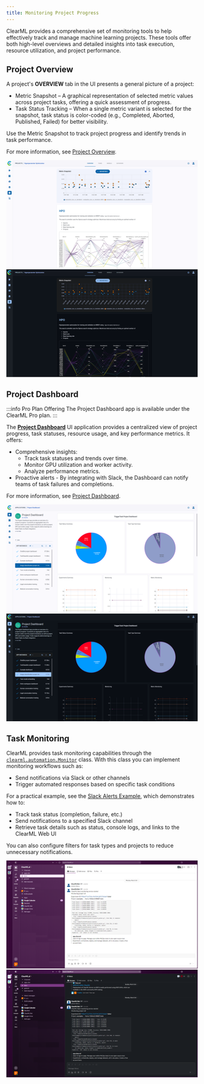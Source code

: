 ```yaml
---
title: Monitoring Project Progress
---
```


ClearML provides a comprehensive set of monitoring tools to help effectively track and manage machine learning projects. 
These tools offer both high-level overviews and detailed insights into task execution, resource 
utilization, and project performance.


## Project Overview

A project's **OVERVIEW** tab in the UI presents a general picture of a project: 
* Metric Snapshot – A graphical representation of selected metric values across project tasks, offering a quick assessment of progress.
* Task Status Tracking – When a single metric variant is selected for the snapshot, task status is color-coded (e.g., 
Completed, Aborted, Published, Failed) for better visibility.

Use the Metric Snapshot to track project progress and identify trends in task performance.

For more information, see [Project Overview](../webapp/webapp_project_overview.md).

![Project Overview](../img/webapp_project_overview.png#light-mode-only)
![Project Overview](../img/webapp_project_overview_dark.png#dark-mode-only)

## Project Dashboard 

:::info Pro Plan Offering
The Project Dashboard app is available under the ClearML Pro plan.
:::

The [**Project Dashboard**](../webapp/applications/apps_dashboard.md) UI application provides a centralized 
view of project progress, task statuses, resource usage, and key performance metrics. It offers:
* Comprehensive insights:
  * Track task statuses and trends over time. 
  * Monitor GPU utilization and worker activity. 
  * Analyze performance metrics. 
* Proactive alerts - By integrating with Slack, the Dashboard can notify teams of task failures 
  and completions.

For more information, see [Project Dashboard](../webapp/applications/apps_dashboard.md).

![Project Dashboard](../img/apps_dashboard.png#light-mode-only)
![Project Dashboard](../img/apps_dashboard_dark.png#dark-mode-only)

## Task Monitoring

ClearML provides task monitoring capabilities through the [`clearml.automation.Monitor`](https://github.com/clearml/clearml/blob/master/clearml/automation/monitor.py) 
class. With this class you can implement monitoring workflows such as:

* Send notifications via Slack or other channels
* Trigger automated responses based on specific task conditions

For a practical example, see the [Slack Alerts Example](../guides/services/slack_alerts.md), which demonstrates how to:

* Track task status (completion, failure, etc.)
* Send notifications to a specified Slack channel
* Retrieve task details such as status, console logs, and links to the ClearML Web UI

You can also configure filters for task types and projects to reduce unnecessary notifications.

![Slack Alerts](../img/examples_slack_alerts.png#light-mode-only)
![Slack Alerts](../img/examples_slack_alerts_dark.png#dark-mode-only)

